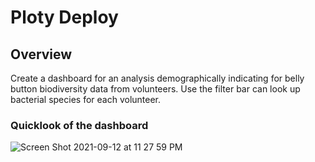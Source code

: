 # Ploty Deploy
## Overview
Create a dashboard for an analysis demographically indicating for belly button biodiversity data from volunteers. Use the filter bar can look up bacterial species for each volunteer.
### Quicklook of the dashboard
![Screen Shot 2021-09-12 at 11 27 59 PM](https://user-images.githubusercontent.com/66225050/133034434-a12f84b2-ad90-45a8-b534-f2901de08a81.png)

